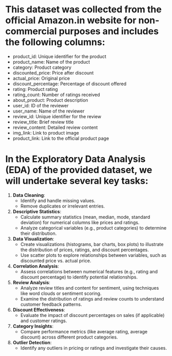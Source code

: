 # This dataset was collected from the official Amazon.in website for non-commercial purposes and includes the following columns:

- product_id: Unique identifier for the product
- product_name: Name of the product
- category: Product category
- discounted_price: Price after discount
- actual_price: Original price
- discount_percentage: Percentage of discount offered
- rating: Product rating
- rating_count: Number of ratings received
- about_product: Product description
- user_id: ID of the reviewer
- user_name: Name of the reviewer
- review_id: Unique identifier for the review
- review_title: Brief review title
- review_content: Detailed review content
- img_link: Link to product image
- product_link: Link to the official product page 

# In the Exploratory Data Analysis (EDA) of the provided dataset, we will undertake several key tasks:
1. **Data Cleaning**:
   - Identify and handle missing values.
   - Remove duplicates or irrelevant entries.
2. **Descriptive Statistics**:
   - Calculate summary statistics (mean, median, mode, standard deviation) for numerical columns like prices and ratings.
   - Analyze categorical variables (e.g., product categories) to determine their distribution.
3. **Data Visualization**:
   - Create visualizations (histograms, bar charts, box plots) to illustrate the distribution of prices, ratings, and discount percentages.
   - Use scatter plots to explore relationships between variables, such as discounted price vs. actual price.
4. **Correlation Analysis**:
   - Assess correlations between numerical features (e.g., rating and discount percentage) to identify potential relationships.
5. **Review Analysis**:
   - Analyze review titles and content for sentiment, using techniques like word clouds or sentiment scoring.
   - Examine the distribution of ratings and review counts to understand customer feedback patterns.
6. **Discount Effectiveness**:
   - Evaluate the impact of discount percentages on sales (if applicable) and customer ratings.
7. **Category Insights**:
   - Compare performance metrics (like average rating, average discount) across different product categories.
8. **Outlier Detection**:
   - Identify any outliers in pricing or ratings and investigate their causes.
